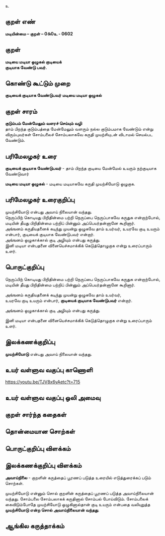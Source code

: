 உ

## குறள் எண் 

**மடியின்மை – குறள் – 0௬0உ - 0602**  

## குறள் 

**மடியை மடியா ஒழுகல் குடியைக்  
குடியாக வேண்டு பவர்.**  

## கொண்டு கூட்டும் முறை

**குடியைக் குடியாக வேண்டுபவர் மடியை மடியா ஒழுகல்**

## குறள் சாரம் 

**குடும்பம் மேன்மேலும் வளரச் செய்யும் வழி**  
தாம் பிறந்த குடும்பத்தை மேன்மேலும் வளரும் நல்ல குடும்பமாக வேண்டும் என்று விரும்புவர்கள் சோம்பலைச் சோம்பலாகவே கருதி முயற்சியுடன் விடாமல் செயல்பட வேண்டும்.  

## பரிமேலழகர் உரை

**குடியைக் குடியாக வேண்டுபவர்** - தாம் பிறந்த குடியை மேன்மேல் உயரும் நற்குடியாக வேண்டுவார்  

**மடியை மடியா ஒழுகல்** - மடியை மடியாகவே கருதி முயற்சியோடு ஒழுகுக. 

## பரிமேலழகர் உரைகுறிப்பு   

முயற்சியோடு என்பது அவாய் நிலையான் வந்தது.    
நெருப்பிற் கொடியது பிறிதின்மை பற்றி நெருப்பை நெருப்பாகவே கருதுக என்றாற்போல், மடியின் தீயது பிறிதின்மை பற்றிப் பின்னும் அப்பெயர்தன்னானே கூறினார்.  
அங்ஙனம் கருதியதனைக் கடிந்து முயன்று ஒழுகவே தாம் உயர்வர், உயரவே குடி உயரும் என்பார், குடியைக் குடியாக வேண்டுபவர் என்றார்.  
அங்ஙனம் ஒழுகாக்கால் குடி அழியும் என்பது கருத்து.  
இனி மடியா என்பதனை வினையெச்சமாக்கிக் கெடுத்தொழுகுக என்று உரைப்பாரும் உளர்.    

## பொருட்குறிப்பு 
  
நெருப்பிற் கொடியது பிறிதின்மை பற்றி நெருப்பை நெருப்பாகவே கருதுக என்றாற்போல்,  
மடியின் தீயது பிறிதின்மை பற்றிப் பின்னும் அப்பெயர்தன்னானே கூறினார்.  

அங்ஙனம் கருதியதனைக் கடிந்து முயன்று ஒழுகவே தாம் உயர்வர்,  
உயரவே குடி உயரும் என்பார், **குடியைக் குடியாக வேண்டுபவர்** என்றார்.  

அங்ஙனம் ஒழுகாக்கால் குடி அழியும் என்பது கருத்து.  

இனி மடியா என்பதனை வினையெச்சமாக்கிக் கெடுத்தொழுகுக என்று உரைப்பாரும் உளர்.  

## இலக்கணக்குறிப்பு  

**முயற்சியோடு** என்பது அவாய் நிலையான் வந்தது.   

## உயர் வள்ளுவ வகுப்பு காணொளி

https://youtu.be/TJV8x6yAetc?t=715 

## உயர் வள்ளுவ வகுப்பு ஒலி அமைவு 

 
## குறள் சார்ந்த கதைகள் 


## தொன்மையான சொற்கள்


## பொருட்குறிப்பு விளக்கம்


## இலக்கணக்குறிப்பு விளக்கம்

**அவாய்நிலை** - குறளின் கருத்தைப் பூரணப் படுத்த உரையில் எடுத்துரைக்கப் படும் சொற்கள்.

முயற்சியோடு என்னும் சொல் குறளின் கருத்தைப் பூரணப் படுத்த அவாய்நிலையான் வந்தது. சோம்பலை சோம்பலாகக் கருதினால் சோம்பல் போய்விடும். சோம்பலைக் கைவிடும்போதே முயற்சியோடு ஒழுகினால்தான் குடி உயரும் என்பதை வலியுறுத்த **முயற்சியோடு என்ற சொல் அவாய்நிலையான் வந்தது**. 

## ஆங்கில கருத்தாக்கம் 


